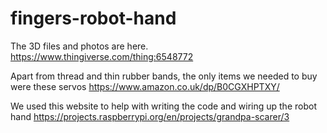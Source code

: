# fingers-robot-hand

The 3D files and photos are here. https://www.thingiverse.com/thing:6548772

Apart from thread and thin rubber bands, the only items we needed to buy were these servos https://www.amazon.co.uk/dp/B0CGXHPTXY/

We used this website to help with writing the code and wiring up the robot hand https://projects.raspberrypi.org/en/projects/grandpa-scarer/3
